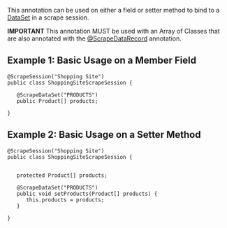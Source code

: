 This annotation can be used on either a field or setter method to bind to a [DataSet](http://community.screen-scraper.com/API/DataSet) in a scrape session.

**IMPORTANT** This annotation MUST be used with an Array of Classes that are also annotated with the [@ScrapeDataRecord](SSA4JAnnotation_ScrapeDataRecord.md) annotation.

## Example 1: Basic Usage on a Member Field ##

```
@ScrapeSession("Shopping Site")
public class ShoppingSiteScrapeSession {

   @ScrapeDataSet("PRODUCTS")
   public Product[] products;

}

```

## Example 2: Basic Usage on a Setter Method ##

```
@ScrapeSession("Shopping Site")
public class ShoppingSiteScrapeSession {

   
   protected Product[] products;

   @ScrapeDataSet("PRODUCTS")
   public void setProducts(Product[] products) {
      this.products = products;
   }

}

```